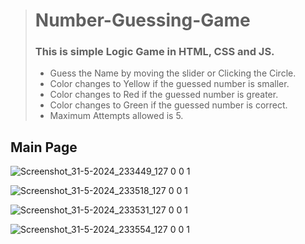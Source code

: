 > # Number-Guessing-Game
> ### This is simple Logic Game in HTML, CSS and JS.
> - Guess the Name by moving the slider or Clicking the Circle.</li>
                <li>Color changes to <span class="yellow">Yellow</span> if the guessed number is smaller.</li>
                <li>Color changes to <span class="red1">Red</span> if the guessed number is greater.</li>
                <li>Color changes to <span class="green1">Green</span> if the guessed number is correct.</li>
                <li>Maximum Attempts allowed is 5.</li>
            </ul>

## Main Page

![Screenshot_31-5-2024_233449_127 0 0 1](https://github.com/Niket-mishra/Number-Guessing-Game-/assets/157272356/fe2735b8-c028-4052-acc8-0c2edfbdff12)

![Screenshot_31-5-2024_233518_127 0 0 1](https://github.com/Niket-mishra/Number-Guessing-Game-/assets/157272356/87c8d3df-af66-4f99-9852-c32d9c2016b7)

![Screenshot_31-5-2024_233531_127 0 0 1](https://github.com/Niket-mishra/Number-Guessing-Game-/assets/157272356/9399be1f-33d5-4032-8fed-4b41af2f02bd)

![Screenshot_31-5-2024_233554_127 0 0 1](https://github.com/Niket-mishra/Number-Guessing-Game-/assets/157272356/5e03f322-7730-4bb9-93a0-3c3f1d274cf4)
